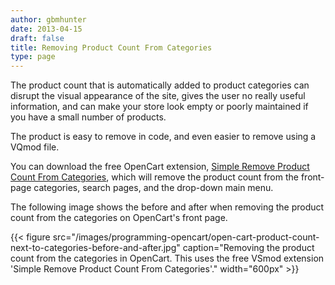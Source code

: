 ```yaml
---
author: gbmhunter
date: 2013-04-15
draft: false
title: Removing Product Count From Categories
type: page
---
```


The product count that is automatically added to product categories can disrupt the visual appearance of the site, gives the user no really useful information, and can make your store look empty or poorly maintained if you have a small number of products.

The product is easy to remove in code, and even easier to remove using a VQmod file.

You can download the free OpenCart extension, [Simple Remove Product Count From Categories](https://forum.opencart.com/viewtopic.php?f=131&t=47547), which will remove the product count from the front-page categories, search pages, and the drop-down main menu.

The following image shows the before and after when removing the product count from the categories on OpenCart's front page.

{{< figure src="/images/programming-opencart/open-cart-product-count-next-to-categories-before-and-after.jpg" caption="Removing the product count from the categories in OpenCart. This uses the free VSmod extension 'Simple Remove Product Count From Categories'."  width="600px" >}}
